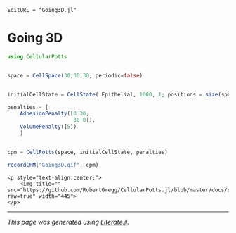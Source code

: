 ```@meta
EditURL = "Going3D.jl"
```

# Going 3D

````julia
using CellularPotts


space = CellSpace(30,30,30; periodic=false)


initialCellState = CellState(:Epithelial, 1000, 1; positions = size(space).÷2)

penalties = [
    AdhesionPenalty([0 30;
                     30 0]),
    VolumePenalty([5])
    ]


cpm = CellPotts(space, initialCellState, penalties)

recordCPM("Going3D.gif", cpm)
````

```@raw html
<p style="text-align:center;">
    <img title="" src="https://github.com/RobertGregg/CellularPotts.jl/blob/master/docs/src/ExampleGallery/Going3D/Going3D.gif?raw=true" width="445">
</p>
```


---

*This page was generated using [Literate.jl](https://github.com/fredrikekre/Literate.jl).*

